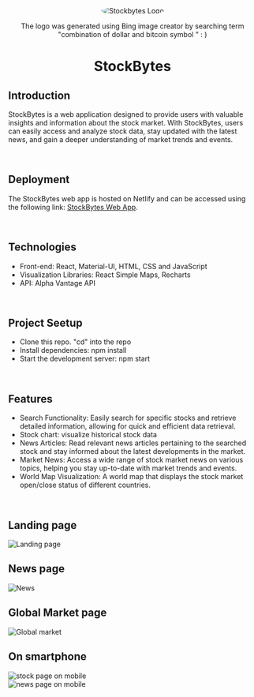 <div align="center" ><img src="https://i.ibb.co/4dQKhSs/6fa89601-99ed-4e50-ac5c-eba726097528.jpg" alt="Stockbytes Logo" style="border-radius:50%">
<p>The logo was generated using Bing image creator by searching term "combination of dollar and bitcoin symbol " : )</p>
<h1>StockBytes</h1>
</div>
<h2>Introduction</h2>
<p>StockBytes is a web application designed to provide users with valuable insights and information about the stock market. With StockBytes, users can easily access and analyze stock data, stay updated with the latest news, and gain a deeper understanding of market trends and events.</p>
<br>
<h2>Deployment</h2>
<p>The StockBytes web app is hosted on Netlify and can be accessed using the following link: <a href="https://stockbytes.netlify.app">StockBytes Web App</a>.</p>
<br>
<h2>Technologies</h2>
<ul>
<li> Front-end: React, Material-UI, HTML, CSS and JavaScript </li>
<li>Visualization Libraries: React Simple Maps, Recharts</li>
<li>API: Alpha Vantage API</li>
</ul>
<br>
<h2>Project Seetup</h2>
<ul>
<li>Clone this repo. "cd" into the repo</li>
<li>Install dependencies: npm install</li>
<li>Start the development server: npm start</li>
</ul>
<br>
<h2>Features</h2>
<ul>
<li>Search Functionality: Easily search for specific stocks and retrieve detailed information, allowing for quick and efficient data retrieval.</li>
<li>Stock chart: visualize historical stock data</li>
<li>News Articles: Read relevant news articles pertaining to the searched stock and stay informed about the latest developments in the market.</li>
<li>Market News: Access a wide range of stock market news on various topics, helping you stay up-to-date with market trends and events.</li>
<li>World Map Visualization: A world map that displays the stock market open/close status of different countries.</li>
</ul>
<br>
<h2>Landing page</h2>
<img src="https://i.ibb.co/jGpcKMM/Screenshot-from-2023-06-29-20-55-27.png" alt="Landing page">
<br>
<h2>News page</h2>
<img src="https://i.ibb.co/pn5Dcn1/Screenshot-from-2023-06-29-20-53-36.png" alt="News">
<br>
<h2>Global Market page</h2>
<img src="https://i.ibb.co/M74t9B7/Screenshot-from-2023-06-29-20-54-23.png" alt="Global market">
<br>
<h2>On smartphone</h2>
<img src="https://i.ibb.co/JQ3RXhk/Screenshot-from-2023-06-29-21-11-56.png" alt="stock page on mobile">
<br>
<img src="https://i.ibb.co/gwhd5JV/Screenshot-from-2023-06-29-21-12-46.png" alt="news page on mobile">
